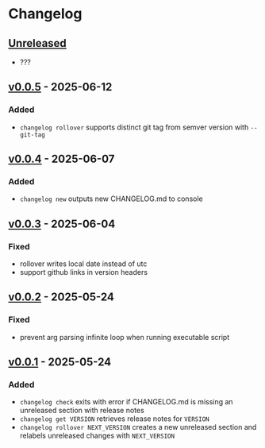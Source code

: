 # Changelog

## [Unreleased]

- ???

## [v0.0.5] - 2025-06-12

### Added

- `changelog rollover` supports distinct git tag from semver version with `--git-tag`

## [v0.0.4] - 2025-06-07

### Added

- `changelog new` outputs new CHANGELOG.md to console

## [v0.0.3] - 2025-06-04

### Fixed

- rollover writes local date instead of utc
- support github links in version headers

## [v0.0.2] - 2025-05-24

### Fixed

- prevent arg parsing infinite loop when running executable script

## [v0.0.1] - 2025-05-24

### Added

- `changelog check` exits with error if CHANGELOG.md is missing an unreleased section with release notes
- `changelog get VERSION` retrieves release notes for `VERSION`
- `changelog rollover NEXT_VERSION` creates a new unreleased section and relabels unreleased changes with `NEXT_VERSION`

[Unreleased]: https://github.com/eighty4/changelog/compare/v0.0.5...HEAD
[v0.0.5]: https://github.com/eighty4/changelog/compare/v0.0.4...v0.0.5
[v0.0.4]: https://github.com/eighty4/changelog/compare/v0.0.3...v0.0.4
[v0.0.3]: https://github.com/eighty4/changelog/compare/v0.0.2...v0.0.3
[v0.0.2]: https://github.com/eighty4/changelog/compare/v0.0.1...v0.0.2
[v0.0.1]: https://github.com/eighty4/changelog/releases/tag/v0.0.1
